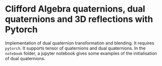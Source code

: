 # Clifford Algebra quaternions, dual quaternions and 3D reflections with Pytorch
Implementation of dual quaternion transformation and blending. It requires ```pytorch```. It supports tensor of quaternions and dual quaternions.
In the `notebook` folder, a jupyter notebook gives some examples of the initialisation of dual quaternions.

